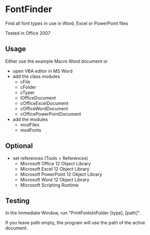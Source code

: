 # FontFinder
Find all font types in use in Word, Excel or PowerPoint files

Tested in Office 2007

## Usage
Either use the example Macro Word document
or
* open VBA editor in MS Word
* add the class modules
  * cFile
  * cFolder
  * cTyper
  * IOfficeDocument
  * cOfficeExcelDocument
  * cOfficeWordDocument
  * cOfficePowerPointDocument
* add the modules
  * modFiles
  * modFonts

## Optional
* set references (Tools > References)
  * Microsoft Office 12 Object Library
  * Microsoft Excel 12 Object Library
  * Microsoft PowerPoint 12 Object Library
  * Microsoft Word 12 Object Library
  * Microsoft Scripting Runtime
  
## Testing
  In the Immediate Window, run "PrintFontsInFolder [type], [path]".
  
  If you leave path empty, the program will use the path of the active document.
